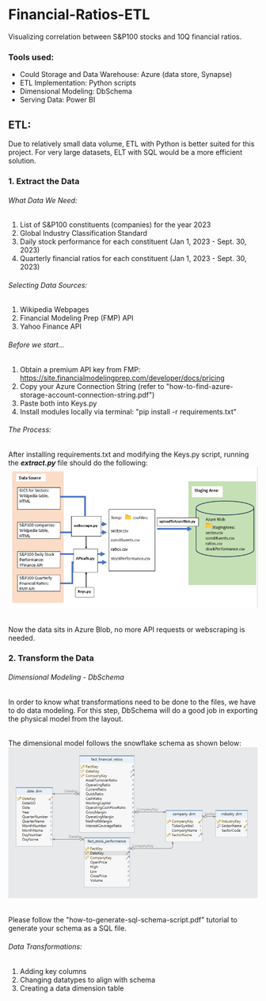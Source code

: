 # Financial-Ratios-ETL
Visualizing correlation between S&amp;P100 stocks and 10Q financial ratios.
### Tools used:
- Could Storage and Data Warehouse: Azure (data store, Synapse)
- ETL Implementation: Python scripts
- Dimensional Modeling: DbSchema
- Serving Data: Power BI

## ETL:
Due to relatively small data volume, ETL with Python is better suited for this project. For very large datasets, ELT with SQL would be a more efficient solution.
### 1. Extract the Data
###### What Data We Need:
1. List of S&P100 constituents (companies) for the year 2023
2. Global Industry Classification Standard
3. Daily stock performance for each constituent (Jan 1, 2023 - Sept. 30, 2023)
4. Quarterly financial ratios for each constituent (Jan 1, 2023 - Sept. 30, 2023)
###### Selecting Data Sources:
1. Wikipedia Webpages
2. Financial Modeling Prep (FMP) API
3. Yahoo Finance API
###### Before we start...
1. Obtain a premium API key from  FMP: https://site.financialmodelingprep.com/developer/docs/pricing
2. Copy your Azure Connection String (refer to "how-to-find-azure-storage-account-connection-string.pdf")
3. Paste both into Keys.py
4. Install modules locally via terminal: "pip install -r requirements.txt"
###### The Process:
After installing requirements.txt and modifying the Keys.py script, running the **_extract.py_** file should do the following:
![ExtractProcess.png](ExtractProcess.png)
######
Now the data sits  in  Azure Blob, no more API requests or webscraping is needed.
### 2. Transform the Data
###### Dimensional Modeling - DbSchema
In order to know what transformations need to be done to the files, we have to do data modeling. 
For this step, DbSchema will do a good job in exporting the physical model from the layout.
###### 
The dimensional model follows the snowflake schema as shown below:
![DimensionalModeling.png](DimensionalModeling.png)
######
Please follow the "how-to-generate-sql-schema-script.pdf" tutorial to generate your schema as a SQL file.
###### Data Transformations:
1. Adding key columns
2. Changing datatypes to align with schema
3. Creating a data dimension table

